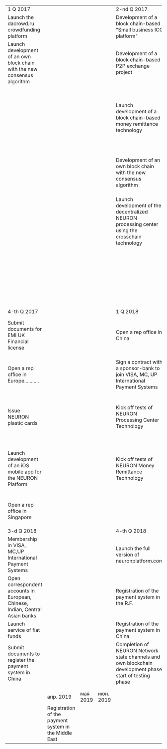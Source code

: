 |                                                                               |                                                       |          |           |                                                                                                          |                                                     |           |            |                                                                                            |           |            |           |
|-------------------------------------------------------------------------------|-------------------------------------------------------|----------|-----------|----------------------------------------------------------------------------------------------------------|-----------------------------------------------------|-----------|------------|--------------------------------------------------------------------------------------------|-----------|------------|-----------|
| 1 Q 2017                                                                      |                                                       |          |           | 2-nd Q 2017                                                                                              |                                                     |           |            | 3-d Q 2017                                                                                 |           |            |           |
| Launch the dacrowd.ru crowdfunding platform                                   |                                                       |          |           | Development of a block chain-based "Small business ICO platform"                                         |                                                     |           |            | Registration of a company in the UK                                                        |           |            |           |
| Launch development of an own block chain with the new consensus algorithm     |                                                       |          |           | Development of a block chain-based Р2Р exchange project                                                  |                                                     |           |            | Launch the NEURON Platform website                                                         |           |            |           |
|                                                                               |                                                       |          |           | Launch development of a block chain-based money remittance technology                                    |                                                     |           |            | Launch the block chain-based "Small business ICO platform" project on the NEURON Platfrom  |           |            |           |
|                                                                               |                                                       |          |           | Development of an own block chain with the new consensus algorithm                                       |                                                     |           |            | Launch the block chain-based Р2Р exchange project on the NEURON Platfrom                   |           |            |           |
|                                                                               |                                                       |          |           | Launch development of the decentralized NEURON processing center using the crosschain technology         |                                                     |           |            | Sign contracts with card issuers, VISA and MC                                              |           |            |           |
|                                                                               |                                                       |          |           |                                                                                                          |                                                     |           |            | Launch development of an Android mobile app for the NEURON Platform                        |           |            |           |
|                                                                               |                                                       |          |           |                                                                                                          |                                                     |           |            |                                                                                            |           |            |           |
|                                                                               |                                                       |          |           |                                                                                                          |                                                     |           |            |                                                                                            |           |            |           |
|                                                                               |                                                       |          |           |                                                                                                          |                                                     |           |            |                                                                                            |           |            |           |
| 4-th Q 2017                                                                   |                                                       |          |           | 1 Q 2018                                                                                                 |                                                     |           |            | 2-nd Q 2018                                                                                |           |            |           |
| Submit documents for EMI UK Financial license                                 |                                                       |          |           | Open a rep office in China                                                                               |                                                     |           |            | Receive EMI UK License                                                                     |           |            |           |
| Open a rep office in Europe...........                                        |                                                       |          |           | Sign a contract with a sponsor-bank to join VISA, MC, UP International Payment Systems                   |                                                     |           |            | Submit documents to join VISA, MC,UP International Payment Systems                         |           |            |           |
| Issue NEURON plastic cards                                                    |                                                       |          |           | Kick off tests of NEURON Processing Center Technology                                                    |                                                     |           |            | Submit documents to register the payment system in the R.F.                                |           |            |           |
| Launch development of an iOS mobile app for the NEURON Platform               |                                                       |          |           | Kick off tests of NEURON Money Remittance Technology                                                     |                                                     |           |            | Start signing contracts with NEURON Agents to conduct NEURON Money Remittance transactions |           |            |           |
| Open a rep office in Singapore                                                |                                                       |          |           |                                                                                                          |                                                     |           |            |                                                                                            |           |            |           |
|                                                                               |                                                       |          |           |                                                                                                          |                                                     |           |            |                                                                                            |           |            |           |
|                                                                               |                                                       |          |           |                                                                                                          |                                                     |           |            |                                                                                            |           |            |           |
|                                                                               |                                                       |          |           |                                                                                                          |                                                     |           |            |                                                                                            |           |            |           |
| 3-d Q 2018                                                                    |                                                       |          |           | 4-th Q 2018                                                                                              |                                                     |           |            | 1 Q 2022                                                                                   |           |            |           |
| Membership in VISA, MC,UP International Payment Systems                       |                                                       |          |           | Launch the full version of neuronplatform.com                                                            |                                                     |           |            | NEURON Project break-even point                                                            |           |            |           |
| Open correspondent accounts in European, Chinese, Indian, Central Asian banks |                                                       |          |           | Registration of the payment system in the R.F.                                                           |                                                     |           |            |                                                                                            |           |            |           |
| Launch service of fiat funds                                                  |                                                       |          |           | Registration of the payment system in China                                                              |                                                     |           |            |                                                                                            |           |            |           |
| Submit documents to register the payment system in China                      |                                                       |          |           | Completion of NEURON Network state channels and own blockchain development phase; start of testing phase |                                                     |           |            |                                                                                            |           |            |           |                                                                                     |           |            |           |
|                                                                               |                                                       |          |           |                                                                                                          |                                                     |           |            |                                                                                            |           |            |           |
|                                                                               |                                                       |          |           |                                                                                                          |                                                     |           |            |                                                                                            |           |            |           |
|                                                                               | апр. 2019                                             | мая 2019 | июн. 2019 |                                                                                                          | июл. 2019                                           | авг. 2019 | сент. 2019 |                                                                                            | янв. 2019 | февр. 2019 | мар. 2019 |
|                                                                               | Registration of the payment system in the Middle East |          |           |                                                                                                          | Registration of the payment system in Latin America |           |            |                                                                                            |           |            |           |